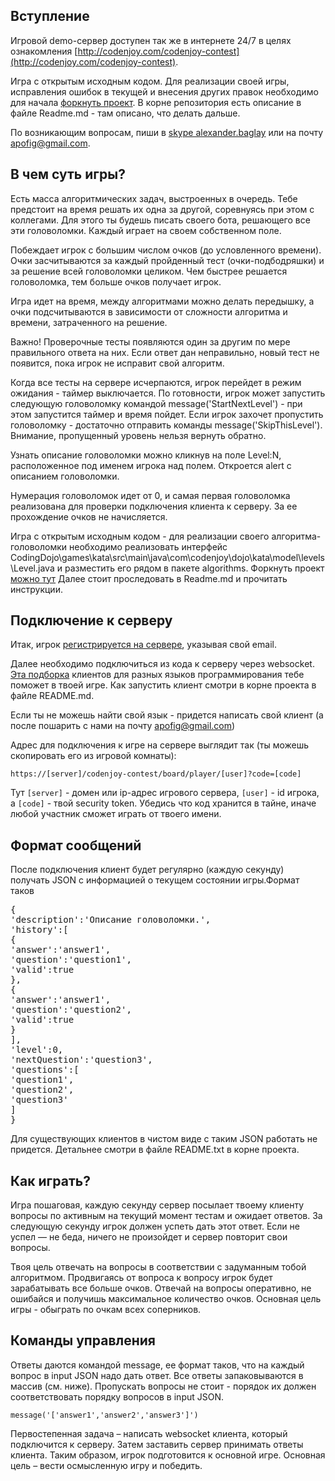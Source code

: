 <meta charset="UTF-8">

## Вступление

Игровой demo-сервер доступен так же в интернете 24/7 в целях
ознакомления [http://codenjoy.com/codenjoy-contest](http://codenjoy.com/codenjoy-contest).

Игра с открытым исходным кодом. Для реализации своей игры, исправления
ошибок в текущей и внесения других правок необходимо для начала
[форкнуть проект](https://github.com/codenjoyme/codenjoy.git).
В корне репозитория есть описание в файле Readme.md - там описано, что делать дальше.

По возникающим вопросам, пиши в [skype alexander.baglay](skype:alexander.baglay)
или на почту [apofig@gmail.com](mailto:apofig@gmail.com).

## В чем суть игры?

Есть масса алгоритмических задач, выстроенных в очередь. Тебе предстоит
на время решать их одна за другой, соревнуясь при этом с коллегами.
Для этого ты будешь писать своего бота, решающего все эти головоломки.
Каждый играет на своем собственном поле.

Побеждает игрок с большим числом очков (до условленного времени).
Очки засчитываются за каждый пройденный тест (очки-подбодряшки)
и за решение всей головоломки целиком. Чем быстрее решается
головоломка, тем больше очков получает игрок. 

Игра идет на время, между алгоритмами можно делать
передышку, а очки подсчитываются в зависимости от сложности
алгоритма и времени, затраченного на решение.

Важно! Проверочные тесты появляются один за другим по мере правильного
ответа на них. Если ответ дан неправильно, новый тест не появится, пока
игрок не исправит свой алгоритм. 

Когда все тесты на сервере исчерпаются, игрок перейдет
в режим ожидания - таймер выключается. По готовности,
игрок может запустить следующую головоломку командой message('StartNextLevel') - при этом
запустится таймер и время пойдет. Если игрок захочет пропустить головоломку -
достаточно отправить команды message('SkipThisLevel'). Внимание, пропущенный уровень
нельзя вернуть обратно.

Узнать описание головоломки можно кликнув на поле Level:N, расположенное
под именем игрока над полем. Откроется alert с описанием головоломки.

Нумерация головоломок идет от 0, и самая первая головоломка реализована для
проверки подключения клиента к серверу. За ее прохождение очков не начисляется.

Игра с открытым исходным кодом - для реализации своего алгоритма-головоломки
необходимо реализовать интерфейс CodingDojo\games\kata\src\main\java\com\codenjoy\dojo\kata\model\levels\Level.javа
и разместить его рядом в пакете algorithms. Форкнуть проект <a href="https://github.com/codenjoyme/codenjoy">можно тут</a>
Далее стоит проследовать в Readme.md и прочитать инструкции.

## Подключение к серверу

Итак, игрок [регистрируется на сервере](../../../register?gameName=kata),
указывая свой email.

Далее необходимо подключиться из кода к серверу через websocket.
[Эта подборка](https://github.com/codenjoyme/codenjoy-clients.git)
клиентов для разных языков программирования тебе поможет в твоей игре.
Как запустить клиент смотри в корне проекта в файле README.md.

Если ты не можешь найти свой язык - придется написать свой клиент
(а после пошарить с нами на почту [apofig@gmail.com](mailto:apofig@gmail.com))

Адрес для подключения к игре на сервере выглядит так (ты можешь скопировать его
из игровой комнаты):

`https://[server]/codenjoy-contest/board/player/[user]?code=[code]`

Тут `[server]` - домен или ip-адрес игрового сервера, `[user]` - id игрока, a `[code]` -
твой security token. Убедись что код хранится в тайне, иначе любой участник
сможет играть от твоего имени.

## Формат сообщений

После подключения клиент будет регулярно (каждую секунду) получать JSON
c информацией о текущем состоянии игры.Формат таков

<pre>{
'description':'Описание головоломки.',
'history':[
{
'answer':'answer1',
'question':'question1',
'valid':true
},
{
'answer':'answer1',
'question':'question2',
'valid':true
}
],
'level':0,
'nextQuestion':'question3',
'questions':[
'question1',
'question2',
'question3'
]
}</pre>

Для существующих клиентов в чистом виде с таким JSON работать не придется.
Детальнее смотри в файле README.txt в корне проекта.

## Как играть?

Игра пошаговая, каждую секунду сервер посылает твоему клиенту
вопросы по активным на текущий момент тестам и ожидает ответов.
За следующую секунду игрок должен успеть дать этот ответ.
Если не успел — не беда, ничего не произойдет и сервер повторит свои вопросы.

Твоя цель отвечать на вопросы в соответствии с задуманным тобой алгоритмом.
Продвигаясь от вопроса к вопросу игрок будет зарабатывать все больше очков.
Отвечай на вопросы оперативно, не ошибайся и получишь максимальное количество очков.
Основная цель игры - обыграть по очкам всех соперников.

## Команды управления

Ответы даются командой message, ее формат таков, что на каждый вопрос в input JSON надо
дать ответ. Все ответы запаковываются в массив (см. ниже). Пропускать вопросы не стоит -
порядок их должен соответствовать порядку вопросов в input JSON.

`message('['answer1','answer2','answer3']')`

Первостепенная задача – написать websocket клиента, который подключится к серверу.
Затем заставить сервер принимать ответы клиента. Таким образом, игрок подготовится
к основной игре. Основная цель – вести осмысленную игру и победить.